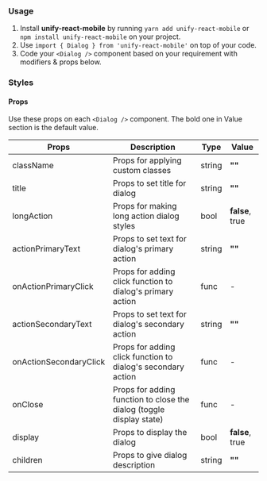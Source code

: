 ### Usage

1. Install **unify-react-mobile** by running `yarn add unify-react-mobile` or `npm install unify-react-mobile` on your project.
2. Use `import { Dialog } from 'unify-react-mobile'` on top of your code.
3. Code your `<Dialog />` component based on your requirement with modifiers & props below.



### Styles

#### Props

Use these props on each `<Dialog />` component. The bold one in Value section is the default value.

| Props            | Description                         | Type            | Value
|---------------------|----------------------------------|-----------------|---------------------|
| className   | Props for applying custom classes   | string            | **""**
| title   | Props to set title for dialog   | string            | **""**
| longAction   | Props for making long action dialog styles   | bool            | **false**, true
| actionPrimaryText   | Props to set text for dialog's primary action   | string            | **""**
| onActionPrimaryClick   | Props for adding click function to dialog's primary action   | func            | -
| actionSecondaryText   | Props to set text for dialog's secondary action   | string            | **""**
| onActionSecondaryClick   | Props for adding click function to dialog's secondary action   | func            | -
| onClose   | Props for adding function to close the dialog (toggle display state)   | func            | -
| display   | Props to display the dialog   | bool            | **false**, true
| children   | Props to give dialog description   | string            | **""**
